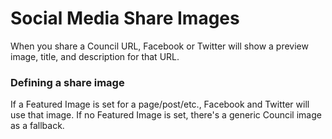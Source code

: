 # Social Media Share Images

When you share a Council URL, Facebook or Twitter will show a preview image, title, and description for that URL.

### Defining a share image

If a Featured Image is set for a page/post/etc., Facebook and Twitter will use that image. If no Featured Image is set, there's a generic Council image as a fallback.

